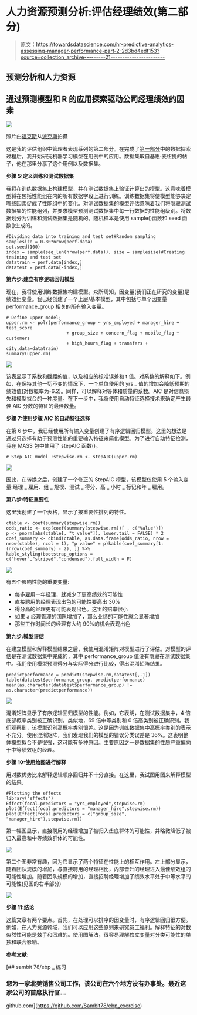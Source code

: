 # 人力资源预测分析:评估经理绩效(第二部分)

> 原文：<https://towardsdatascience.com/hr-predictive-analytics-assessing-manager-performance-part-2-2d3bd4edf153?source=collection_archive---------21----------------------->

## 预测分析和人力资源

## 通过预测模型和 R 的应用探索驱动公司经理绩效的因素

![](img/8ced1c5e5ecc8c6110e3ff62237b637a.png)

照片由[福克斯](https://www.pexels.com/@hillaryfox?utm_content=attributionCopyText&utm_medium=referral&utm_source=pexels)从[派克斯](https://www.pexels.com/photo/group-of-people-watching-on-laptop-1595385/?utm_content=attributionCopyText&utm_medium=referral&utm_source=pexels)拍摄

这是我的评估组织中管理者表现系列的第二部分。在完成了[第一部分](/hr-predictive-analytics-assessing-manager-performance-part-1-841fc56eff12)中的数据探索过程后，我开始研究机器学习模型在用例中的应用。数据集取自基思·麦纽提的帖子，他在那里分享了这个用例以及数据集。

**步骤 5:定义训练和测试数据集**

我将在训练数据集上构建模型，并在测试数据集上验证计算出的模型。这意味着模型将在包括性能组在内的所有数据字段上进行训练。训练数据集将使模型能够决定哪些因素促成了性能组中的变化。对测试数据集的模型评估意味着我们将隐藏测试数据集的性能组列，并要求模型预测测试数据集中每一行数据的性能组级别。将数据划分为训练和测试数据集是随机的。随机样本是使用 sample()函数和 seed 函数()生成的。

```
#Dividing data into training and test set#Random sampling 
samplesize = 0.80*nrow(perf.data)
set.seed(100)
index = sample(seq_len(nrow(perf.data)), size = samplesize)#Creating training and test set 
datatrain = perf.data[index,]
datatest = perf.data[-index,]
```

**第六步:建立有序逻辑回归模型**

现在，我将使用训练数据集构建模型。众所周知，因变量(我们正在研究的变量)是绩效组变量。我已经创建了一个上层/基本模型，其中包括与单个因变量 performance_group 相关的所有输入变量。

```
# Define upper model;
upper.rm <- polr(performance_group ~ yrs_employed + manager_hire + test_score
                       + group_size + concern_flag + mobile_flag + customers 
                       + high_hours_flag + transfers + city,data=datatrain)
summary(upper.rm)
```

![](img/7db78468b8b1923ea25017ebe25b8ac4.png)

该表显示了系数和截距的值，以及相应的标准误差和 t 值。对系数的解释如下。例如，在保持其他一切不变的情况下，一个单位使用的 yrs _ 值的增加会降低预期的绩效值(对数概率为-6.2)。同样，可以解释对等体和质量的系数。AIC 是对信息损失和模型拟合的一种度量。在下一步中，我将使用自动特征选择技术来确定产生最佳 AIC 分数的特征的最佳数量。

**步骤 7:使用步骤 AIC 的自动特征选择**

在第 6 步中，我已经使用所有输入变量创建了有序逻辑回归模型。这里的想法是通过只选择有助于预测性能的重要输入特征来简化模型。为了进行自动特征检测，我在 MASS 包中使用了 stepAIC 函数()。

```
# Step AIC model :stepwise.rm <- stepAIC(upper.rm)
```

![](img/75280269fb4f8fa698cd575991fc34e4.png)

因此，在转换之后，创建了一个修正的 StepAIC 模型，该模型仅使用 5 个输入变量:经理 _ 雇用、组 _ 规模、测试 _ 得分、高 _ 小时 _ 标记和年 _ 雇用。

**第八步:特征重要性**

这里我创建了一个表格，显示了按重要性排列的特性。

```
ctable <- coef(summary(stepwise.rm))
odds_ratio <- exp(coef(summary(stepwise.rm))[ , c("Value")])
p <- pnorm(abs(ctable[, "t value"]), lower.tail = FALSE) * 2
coef_summary <- cbind(ctable, as.data.frame(odds_ratio, nrow = nrow(ctable), ncol = 1), "p value" = p)kable(coef_summary[1:(nrow(coef_summary) - 2), ]) %>%
kable_styling(bootstrap_options = c("hover","striped","condensed"),full_width = F)
```

![](img/f406004876da0d9b216c16a9808c5508.png)

有五个影响性能的重要变量:

*   每多雇用一年经理，就减少了更高绩效的可能性
*   直接聘用的经理表现出色的可能性要高出 30%
*   得分高的经理更有可能表现出色。这里的赔率很小
*   如果 a 经理管理的团队增加了，那么业绩的可能性就会显著增加
*   那些工作时间长的经理有大约 90%的机会表现出色

**第九步:模型评估**

在建立模型和解释模型结果之后，我使用混淆矩阵对模型进行了评估。对模型的评估是在测试数据集中完成的，其中 performance_group 值没有隐藏在测试数据集中。我们使用模型预测得分与实际得分进行比较，得出混淆矩阵结果。

```
predictperformance = predict(stepwise.rm,datatest[,-1])
table(datatest$performance_group, predictperformance)
mean(as.character(datatest$performance_group) != as.character(predictperformance))
```

![](img/f992ba4df1f5b34baf18cae7441829bf.png)

混淆矩阵显示了有序逻辑回归模型的性能。例如，它表明，在测试数据集中，4 倍底部概率类别被正确识别。类似地，69 倍中等类别和 0 倍高类别被正确识别。我们观察到，该模型识别高概率类别很差。这是因为训练数据集中高概率类别的表示不充分。使用混淆矩阵，我们发现我们的模型的错误分类误差是 36%。这表明整体模型拟合不是很强，这可能有多种原因。主要原因之一是数据集的性质严重偏向于中等绩效组的经理。

**步骤 10:使用绘图进行解释**

用对数优势比来解释逻辑顺序回归并不十分直接。在这里，我试图用图来解释模型的结果。

```
#Plotting the effects 
library("effects")
Effect(focal.predictors = "yrs_employed",stepwise.rm)
plot(Effect(focal.predictors = "manager_hire",stepwise.rm))
plot(Effect(focal.predictors = c("group_size", "manager_hire"),stepwise.rm))
```

第一幅图显示，直接聘用的经理增加了被归入垫底群体的可能性，并略微降低了被归入最高和中等绩效群体的可能性。

![](img/43aeacf699dd19c412b8d8aa611fda06.png)

第二个图非常有趣，因为它显示了两个特征在性能上的相互作用。左上部分显示，随着团队规模的增加，与直接聘用的经理相比，内部晋升的经理进入最佳绩效组的可能性增加。随着团队规模的增加，直接招聘经理增加了绩效水平处于中等水平的可能性(见图的右半部分)

![](img/c902f64540eb789ca6ed685989fceb59.png)

**步骤 11:结论**

这篇文章有两个要点。首先，在处理可以排序的因变量时，有序逻辑回归很方便。例如，在人力资源领域，我们可以应用这些原则来研究员工福利。解释特征的对数似然性可能是棘手和困难的。使用图解法，很容易理解独立变量对分类可能性的单独和联合影响。

**参考文献:**

[](https://github.com/Sambit78/ebp_exercise) [## sambit 78/ebp _ 练习

### 您为一家北美销售公司工作，该公司在六个地方设有办事处。最近这家公司的首席执行官…

github.com](https://github.com/Sambit78/ebp_exercise)